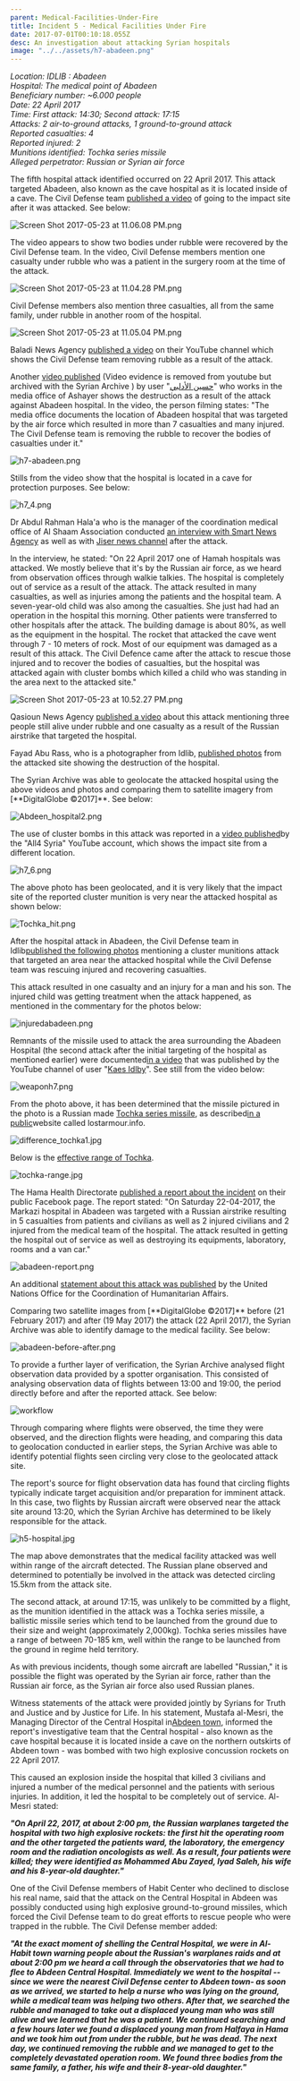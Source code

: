 ```yaml
---
parent: Medical-Facilities-Under-Fire
title: Incident 5 - Medical Facilities Under Fire
date: 2017-07-01T00:10:18.055Z
desc: An investigation about attacking Syrian hospitals
image: "../../assets/h7-abadeen.png"
---
```


*Location: IDLIB : Abadeen\
Hospital: The medical point of Abadeen\
Beneficiary number: \~6.000 people\
Date: 22 April 2017\
Time: First attack: 14:30; Second attack: 17:15\
Attacks: 2 air-to-ground attacks, 1 ground-to-ground attack\
Reported casualties: 4\
Reported injured: 2\
Munitions identified: Tochka series missile\
Alleged perpetrator: Russian or Syrian air force*

The fifth hospital attack identified occurred on 22 April 2017. This attack targeted Abadeen, also known as the cave hospital as it is located inside of a cave. The Civil Defense team [published a video](https://www.youtube.com/watch?v=Os8GoeOklv8) of going to the impact site after it was attacked. See below:

![Screen Shot 2017-05-23 at 11.06.08 PM.png](../../assets/Screen_Shot_2017-05-23_at_11.06.08_PM.png)

The video appears to show two bodies under rubble were recovered by the Civil Defense team. In the video, Civil Defense members mention one casualty under rubble who was a patient in the surgery room at the time of the attack.

![Screen Shot 2017-05-23 at 11.04.28 PM.png](../../assets/Screen_Shot_2017-05-23_at_11.04.28_PM.png)

Civil Defense members also mention three casualties, all from the same family, under rubble in another room of the hospital.

![Screen Shot 2017-05-23 at 11.05.04 PM.png](../../assets/Screen_Shot_2017-05-23_at_11.05.04_PM.png)

Baladi News Agency [published a video](https://www.youtube.com/watch?v=PWHQogaz3lQ) on their YouTube channel which shows the Civil Defense team removing rubble as a result of the attack.

Another [video published](https://www.youtube.com/watch?v=i6ZN2gtzhJY) (Video evidence is removed from youtube but archived with the Syrian Archive ) by user "[حسين الأدلبي](https://www.youtube.com/channel/UC2Wk09BgfP3gwBdmxnDvwPw)" who works in the media office of Ashayer shows the destruction as a result of the attack against Abadeen hospital. In the video, the person filming states: "The media office documents the location of Abadeen hospital that was targeted by the air force which resulted in more than 7 casualties and many injured. The Civil Defense team is removing the rubble to recover the bodies of casualties under it."

![h7-abadeen.png](../../assets/h7-abadeen.png)

Stills from the video show that the hospital is located in a cave for protection purposes. See below:

![h7\_4.png](../../assets/h7_4.png)

Dr Abdul Rahman Hala'a who is the manager of the coordination medical office of Al Shaam Association conducted [an interview with Smart News Agency](https://www.youtube.com/watch?v=kxMCDFdZmRQ) as well as with [Jiser news channel](https://www.youtube.com/watch?v=_EfbruA2Njo) after the attack.

In the interview, he stated: "On 22 April 2017 one of Hamah hospitals was attacked. We mostly believe that it's by the Russian air force, as we heard from observation offices through walkie talkies. The hospital is completely out of service as a result of the attack. The attack resulted in many casualties, as well as injuries among the patients and the hospital team. A seven-year-old child was also among the casualties. She just had had an operation in the hospital this morning. Other patients were transferred to other hospitals after the attack. The building damage is about 80%, as well as the equipment in the hospital. The rocket that attacked the cave went through 7 - 10 meters of rock. Most of our equipment was damaged as a result of this attack. The Civil Defence came after the attack to rescue those injured and to recover the bodies of casualties, but the hospital was attacked again with cluster bombs which killed a child who was standing in the area next to the attacked site."

![Screen Shot 2017-05-23 at 10.52.27 PM.png](../../assets/Screen_Shot_2017-05-23_at_10.52.27_PM.png)

Qasioun News Agency [published a video](https://www.youtube.com/watch?v=JPcakuncvTk) about this attack mentioning three people still alive under rubble and one casualty as a result of the Russian airstrike that targeted the hospital.

Fayad Abu Rass, who is a photographer from Idlib, [published photos](https://www.facebook.com/fead.aboras/posts/1889319601289317) from the attacked site showing the destruction of the hospital.

The Syrian Archive was able to geolocate the attacked hospital using the above videos and photos and comparing them to satellite imagery from \[\*\*DigitalGlobe ©2017\]\*\*. See below:

![Abdeen\_hospital2.png](../../assets/Abdeen_hospital2.png)

The use of cluster bombs in this attack was reported in a [video published](https://www.youtube.com/watch?v=QyAiYhzDflk)by the "All4 Syria" YouTube account, which shows the impact site from a different location.

![h7\_6.png](../../assets/h7_6.png)

The above photo has been geolocated, and it is very likely that the impact site of the reported cluster munition is very near the attacked hospital as shown below:

![Tochka\_hit.png](../../assets/Tochka_hit.png)

After the hospital attack in Abadeen, the Civil Defense team in Idlib[published the following photos](https://www.facebook.com/SyrianCivilDefenceIdlibWhiteHelmets/posts/1280770175355369) mentioning a cluster munitions attack that targeted an area near the attacked hospital while the Civil Defense team was rescuing injured and recovering casualties.

This attack resulted in one casualty and an injury for a man and his son. The injured child was getting treatment when the attack happened, as mentioned in the commentary for the photos below:

![injuredabadeen.png](../../assets/injuredabadeen.png)

Remnants of the missile used to attack the area surrounding the Abadeen Hospital (the second attack after the initial targeting of the hospital as mentioned earlier) were documented[in a video](https://www.youtube.com/watch?v=aRet4s_ZiGQ) that was published by the YouTube channel of user "[Kaes Idlby](https://www.youtube.com/channel/UCy_Fbrq7EuUfwG3YRfyekEg)". See still from the video below:

![weaponh7.png](../../assets/weaponh7.png)

From the photo above, it has been determined that the missile pictured in the photo is a Russian made [Tochka series missile](https://de.wikipedia.org/wiki/SS-21_Scarab), as described[in a public](http://lostarmour.info/articles/tochki-nad-u/)website called lostarmour.info.

![difference\_tochka1.jpg](../../assets/difference_tochka1.jpg)

Below is the [effective range of Tochka](https://de.wikipedia.org/wiki/SS-21_Scarab).

![tochka-range.jpg](../../assets/tochka-range.jpg)

The Hama Health Directorate [published a report about the incident](https://www.facebook.com/Idleb.Health.Directorate/photos/a.648305141939511.1073741828.648124961957529/981613398608682/?type=3&theater) on their public Facebook page. The report stated: "On Saturday 22-04-2017, the Markazi hospital in Abadeen was targeted with a Russian airstrike resulting in 5 casualties from patients and civilians as well as 2 injured civilians and 2 injured from the medical team of the hospital. The attack resulted in getting the hospital out of service as well as destroying its equipments, laboratory, rooms and a van car."

![abadeen-report.png](../../assets/abadeen-report.png)

An additional [statement about this attack was published](http://reliefweb.int/sites/reliefweb.int/files/resources/Attacks%20on%20hospitals%20Press%20Statement%20EN_Clean.pdf) by the United Nations Office for the Coordination of Humanitarian Affairs.

Comparing two satellite images from \[\*\*DigitalGlobe ©2017\]\*\* before (21 February 2017) and after (19 May 2017) the attack (22 April 2017), the Syrian Archive was able to identify damage to the medical facility. See below:

![abadeen-before-after.png](../../assets/abadeen-before-after.png)

To provide a further layer of verification, the Syrian Archive analysed flight observation data provided by a spotter organisation. This consisted of analysing observation data of flights between 13:00 and 19:00, the period directly before and after the reported attack. See below:

![workflow](../../assets/22_april_2017-3_with_arrows.width-800.png)

Through comparing where flights were observed, the time they were observed, and the direction flights were heading, and comparing this data to geolocation conducted in earlier steps, the Syrian Archive was able to identify potential flights seen circling very close to the geolocated attack site.

The report's source for flight observation data has found that circling flights typically indicate target acquisition and/or preparation for imminent attack. In this case, two flights by Russian aircraft were observed near the attack site around 13:20, which the Syrian Archive has determined to be likely responsible for the attack.

![h5-hospital.jpg](../../assets/h5-hospital.jpg)

The map above demonstrates that the medical facility attacked was well within range of the aircraft detected. The Russian plane observed and determined to potentially be involved in the attack was detected circling 15.5km from the attack site.

The second attack, at around 17:15, was unlikely to be committed by a flight, as the munition identified in the attack was a Tochka series missile, a ballistic missile series which tend to be launched from the ground due to their size and weight (approximately 2,000kg). Tochka series missiles have a range of between 70-185 km, well within the range to be launched from the ground in regime held territory.

As with previous incidents, though some aircraft are labelled "Russian," it is possible the flight was operated by the Syrian air force, rather than the Russian air force, as the Syrian air force also used Russian planes.

Witness statements of the attack were provided jointly by Syrians for Truth and Justice and by Justice for Life. In his statement, Mustafa al-Mesri, the Managing Director of the Central Hospital in[Abdeen town](https://www.google.com.tr/maps/place/%D8%B9%D8%A7%D8%A8%D8%AF%D9%8A%D9%86%D8%8C+Syria%E2%80%AD/@35.4677825,36.5291547,2480m/data=!3m2!1e3!4b1!4m5!3m4!1s0x152460d91c48feb1:0x29d096efd4f03865!8m2!3d35.4680617!4d36.5364751?hl=en), informed the report's investigative team that the Central hospital - also known as the cave hospital because it is located inside a cave on the northern outskirts of Abdeen town - was bombed with two high explosive concussion rockets on 22 April 2017.

This caused an explosion inside the hospital that killed 3 civilians and injured a number of the medical personnel and the patients with serious injuries. In addition, it led the hospital to be completely out of service. Al-Mesri stated:

***"On April 22, 2017, at about 2:00 pm, the Russian warplanes targeted the hospital with two high explosive rockets: the first hit the operating room and the other targeted the patients ward, the laboratory, the emergency room and the radiation oncologists as well. As a result, four patients were killed; they were identified as Mohammed Abu Zayed, Iyad Saleh, his wife and his 8-year-old daughter."***

One of the Civil Defense members of Habit Center who declined to disclose his real name, said that the attack on the Central Hospital in Abdeen was possibly conducted using high explosive ground-to-ground missiles, which forced the Civil Defense team to do great efforts to rescue people who were trapped in the rubble. The Civil Defense member added:

***"At the exact moment of shelling the Central Hospital, we were in Al-Habit town warning people about the Russian's warplanes raids and at about 2:00 pm we heard a call through the observatories that we had to flee to Abdeen Central Hospital. Immediately we went to the hospital -- since we were the nearest Civil Defense center to Abdeen town- as soon as we arrived, we started to help a nurse who was lying on the ground, while a medical team was helping two others. After that, we searched the rubble and managed to take out a displaced young man who was still alive and we learned that he was a patient. We continued searching and a few hours later we found a displaced young man from Halfaya in Hama and we took him out from under the rubble, but he was dead. The next day, we continued removing the rubble and we managed to get to the completely devastated operation room. We found three bodies from the same family, a father, his wife and their 8-year-old daughter."***
